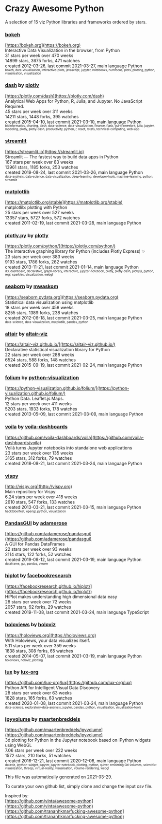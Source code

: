# Crazy Awesome Python
A selection of 15 viz Python libraries and frameworks ordered by stars.  


### [bokeh](https://github.com/bokeh/bokeh)  
[https://bokeh.org](https://bokeh.org)  
Interactive Data Visualization in the browser, from  Python  
31 stars per week over 470 weeks  
14899 stars, 3675 forks, 471 watches  
created 2012-03-26, last commit 2021-03-27, main language Python  
<sub><sup>bokeh, data-visualisation, interactive-plots, javascript, jupyter, notebooks, numfocus, plots, plotting, python, visualisation, visualization</sup></sub>


### [dash](https://github.com/plotly/dash) by [plotly](https://github.com/plotly)  
[https://plotly.com/dash](https://plotly.com/dash)  
Analytical Web Apps for Python, R, Julia, and Jupyter. No JavaScript Required.  
45 stars per week over 311 weeks  
14211 stars, 1448 forks, 395 watches  
created 2015-04-10, last commit 2021-03-10, main language Python  
<sub><sup>bioinformatics, charting, dash, data-science, data-visualization, finance, flask, gui-framework, julia, jupyter, modeling, plotly, plotly-dash, productivity, python, r, react, rstats, technical-computing, web-app</sup></sub>


### [streamlit](https://github.com/streamlit/streamlit)  
[https://streamlit.io](https://streamlit.io)  
Streamlit — The fastest way to build data apps in Python  
167 stars per week over 83 weeks  
13961 stars, 1185 forks, 253 watches  
created 2019-08-24, last commit 2021-03-26, main language Python  
<sub><sup>data-analysis, data-science, data-visualization, deep-learning, developer-tools, machine-learning, python, streamlit</sup></sub>


### [matplotlib](https://github.com/matplotlib/matplotlib)  
[https://matplotlib.org/stable](https://matplotlib.org/stable)  
matplotlib: plotting with Python  
25 stars per week over 527 weeks  
13357 stars, 5727 forks, 572 watches  
created 2011-02-19, last commit 2021-03-28, main language Python  


### [plotly.py](https://github.com/plotly/plotly.py) by [plotly](https://github.com/plotly)  
[https://plotly.com/python/](https://plotly.com/python/)  
The interactive graphing library for Python (includes Plotly Express) :sparkles:  
23 stars per week over 383 weeks  
9193 stars, 1786 forks, 262 watches  
created 2013-11-21, last commit 2021-01-14, main language Python  
<sub><sup>d3, dashboard, declarative, graph-library, interactive, jupyter-notebook, plotly, plotly-dash, plotlyjs, python, regl, sparkles, visualization, webgl</sup></sub>


### [seaborn](https://github.com/mwaskom/seaborn) by [mwaskom](https://github.com/mwaskom)  
[https://seaborn.pydata.org](https://seaborn.pydata.org)  
Statistical data visualization using matplotlib  
18 stars per week over 458 weeks  
8255 stars, 1389 forks, 238 watches  
created 2012-06-18, last commit 2021-03-25, main language Python  
<sub><sup>data-science, data-visualization, matplotlib, pandas, python</sup></sub>


### [altair](https://github.com/altair-viz/altair) by [altair-viz](https://github.com/altair-viz)  
[https://altair-viz.github.io/](https://altair-viz.github.io/)  
Declarative statistical visualization library for Python  
22 stars per week over 288 weeks  
6524 stars, 588 forks, 148 watches  
created 2015-09-19, last commit 2021-02-24, main language Python  


### [folium](https://github.com/python-visualization/folium) by [python-visualization](https://github.com/python-visualization)  
[https://python-visualization.github.io/folium/](https://python-visualization.github.io/folium/)  
Python Data. Leaflet.js Maps.   
12 stars per week over 411 weeks  
5203 stars, 1933 forks, 178 watches  
created 2013-05-09, last commit 2021-03-09, main language Python  


### [voila](https://github.com/voila-dashboards/voila) by [voila-dashboards](https://github.com/voila-dashboards)  
[https://github.com/voila-dashboards/voila](https://github.com/voila-dashboards/voila)  
Voilà turns Jupyter notebooks into standalone web applications  
23 stars per week over 135 weeks  
3165 stars, 312 forks, 79 watches  
created 2018-08-21, last commit 2021-03-24, main language Python  


### [vispy](https://github.com/vispy/vispy)  
[http://vispy.org](http://vispy.org)  
Main repository for Vispy  
6.24 stars per week over 418 weeks  
2610 stars, 547 forks, 133 watches  
created 2013-03-21, last commit 2021-03-15, main language Python  
<sub><sup>hacktoberfest, opengl, python, visualization</sup></sub>


### [PandasGUI](https://github.com/adamerose/pandasgui) by [adamerose](https://github.com/adamerose)  
[https://github.com/adamerose/pandasgui](https://github.com/adamerose/pandasgui)  
A GUI for Pandas DataFrames  
22 stars per week over 93 weeks  
2114 stars, 122 forks, 52 watches  
created 2019-06-12, last commit 2021-03-19, main language Python  
<sub><sup>dataframe, gui, pandas, viewer</sup></sub>


### [hiplot](https://github.com/facebookresearch/hiplot) by [facebookresearch](https://github.com/facebookresearch)  
[https://facebookresearch.github.io/hiplot/](https://facebookresearch.github.io/hiplot/)  
HiPlot makes understanding high dimensional data easy  
28 stars per week over 72 weeks  
2057 stars, 92 forks, 29 watches  
created 2019-11-08, last commit 2021-03-24, main language TypeScript  


### [holoviews](https://github.com/holoviz/holoviews) by [holoviz](https://github.com/holoviz)  
[https://holoviews.org](https://holoviews.org)  
With Holoviews, your data visualizes itself.  
5.11 stars per week over 359 weeks  
1838 stars, 308 forks, 65 watches  
created 2014-05-07, last commit 2021-03-19, main language Python  
<sub><sup>holoviews, holoviz, plotting</sup></sub>


### [lux](https://github.com/lux-org/lux) by [lux-org](https://github.com/lux-org)  
[https://github.com/lux-org/lux](https://github.com/lux-org/lux)  
Python API for Intelligent Visual Data Discovery  
28 stars per week over 63 weeks  
1828 stars, 165 forks, 63 watches  
created 2020-01-08, last commit 2021-03-24, main language Python  
<sub><sup>data-science, exploratory-data-analysis, jupyter, pandas, python, visualization, visualization-tools</sup></sub>


### [ipyvolume](https://github.com/maartenbreddels/ipyvolume) by [maartenbreddels](https://github.com/maartenbreddels)  
[https://github.com/maartenbreddels/ipyvolume](https://github.com/maartenbreddels/ipyvolume)  
3d plotting for Python in the Jupyter notebook based on IPython widgets using WebGL  
7.06 stars per week over 222 weeks  
1572 stars, 210 forks, 51 watches  
created 2016-12-21, last commit 2020-12-08, main language Python  
<sub><sup>dataviz, ipython-widget, jupyter, jupyter-notebook, plotting, python, quiver, rendering-3d-volumes, scientific-visualization, threejs, virtual-reality, visualisation, volume-rendering, webgl</sup></sub>


This file was automatically generated on 2021-03-29.  

To curate your own github list, simply clone and change the input csv file.  

Inspired by:  
[https://github.com/vinta/awesome-python](https://github.com/vinta/awesome-python)  
[https://github.com/trananhkma/fucking-awesome-python](https://github.com/trananhkma/fucking-awesome-python)  